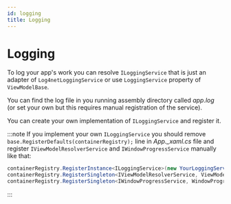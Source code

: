 ```yaml
---
id: logging
title: Logging
---
```


# Logging   

To log your app's work you can resolve ```ILoggingService``` that is just an adapter of ```Log4netLoggingService``` or use ```LoggingService``` property of ```ViewModelBase```.  

You can find the log file in you running assembly directory called *app.log* (or set your own but this requires manual registration of the service).  

You can create your own implementation of ```ILoggingService``` and register it.   

:::note
If you implement your own ```ILoggingService``` you should remove ```base.RegisterDefaults(containerRegistry);``` line in *App._xaml.cs* file and register ```IViewModelResolverService``` and ```IWindowProgressService``` manually like that:
```csharp
containerRegistry.RegisterInstance<ILoggingService>(new YourLoggingService()); // use singleton or instance registration if needed
containerRegistry.RegisterSingleton<IViewModelResolverService, ViewModelResolverService>();
containerRegistry.RegisterSingleton<IWindowProgressService, WindowProgressService>();
```
:::
